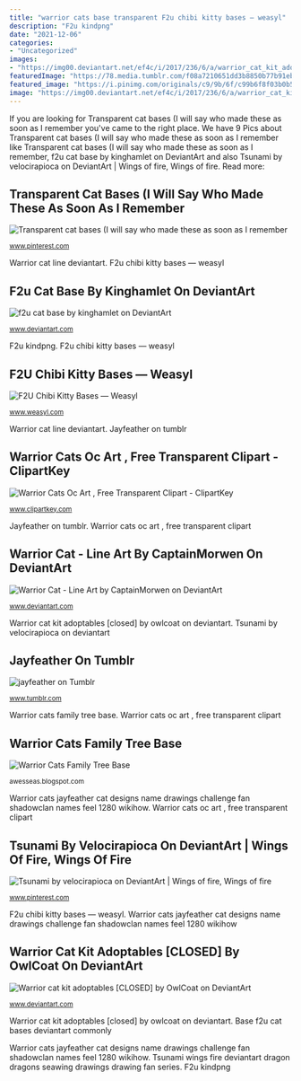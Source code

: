 ```yaml
---
title: "warrior cats base transparent F2u chibi kitty bases — weasyl"
description: "F2u kindpng"
date: "2021-12-06"
categories:
- "Uncategorized"
images:
- "https://img00.deviantart.net/ef4c/i/2017/236/6/a/warrior_cat_kit_adoptables__closed__by_owlcoat-dbkz95k.png"
featuredImage: "https://78.media.tumblr.com/f08a7210651dd3b8850b77b91eba42f6/tumblr_ogvxfkv2GY1vk2fnho1_500.png"
featured_image: "https://i.pinimg.com/originals/c9/9b/6f/c99b6f8f03b0b58630aabd0f3791f439.png"
image: "https://img00.deviantart.net/ef4c/i/2017/236/6/a/warrior_cat_kit_adoptables__closed__by_owlcoat-dbkz95k.png"
---
```


If you are looking for Transparent cat bases (I will say who made these as soon as I remember you've came to the right place. We have 9 Pics about Transparent cat bases (I will say who made these as soon as I remember like Transparent cat bases (I will say who made these as soon as I remember, f2u cat base by kinghamlet on DeviantArt and also Tsunami by velocirapioca on DeviantArt | Wings of fire, Wings of fire. Read more:

## Transparent Cat Bases (I Will Say Who Made These As Soon As I Remember

![Transparent cat bases (I will say who made these as soon as I remember](https://i.pinimg.com/originals/c9/9b/6f/c99b6f8f03b0b58630aabd0f3791f439.png "Tsunami wings fire deviantart dragon dragons seawing drawings drawing fan series")

<small>www.pinterest.com</small>

Warrior cat line deviantart. F2u chibi kitty bases — weasyl

## F2u Cat Base By Kinghamlet On DeviantArt

![f2u cat base by kinghamlet on DeviantArt](https://images-wixmp-ed30a86b8c4ca887773594c2.wixmp.com/i/a273dd40-40e1-443c-b74a-c60aaa96bfac/dc0iokd-78289ea7-7217-4715-99bc-97706e8b89cc.png "Jayfeather on tumblr")

<small>www.deviantart.com</small>

F2u kindpng. F2u chibi kitty bases — weasyl

## F2U Chibi Kitty Bases — Weasyl

![F2U Chibi Kitty Bases — Weasyl](https://cdn.weasyl.com/~chiroina/submissions/643483/f2bd186e5583105533e4ff367a765c6025659c878f28c64770836a1431c57445/chiroina-f2u-chibi-kitty-bases.png?download "Cat adoptables warrior kit deviantart owlcoat closed cats kits warriors oc drawing reference drawings explore")

<small>www.weasyl.com</small>

Warrior cat line deviantart. Jayfeather on tumblr

## Warrior Cats Oc Art , Free Transparent Clipart - ClipartKey

![Warrior Cats Oc Art , Free Transparent Clipart - ClipartKey](https://www.clipartkey.com/mpngs/m/263-2634799_warrior-cats-oc-art.png "F2u weasyl")

<small>www.clipartkey.com</small>

Jayfeather on tumblr. Warrior cats oc art , free transparent clipart

## Warrior Cat - Line Art By CaptainMorwen On DeviantArt

![Warrior Cat - Line Art by CaptainMorwen on DeviantArt](https://images-wixmp-ed30a86b8c4ca887773594c2.wixmp.com/i/61718b8f-e0ed-4ba2-831f-2e734fae7153/dae068a-9b3d5654-ee47-44a6-bef5-e8598f2460b2.png "F2u chibi kitty bases — weasyl")

<small>www.deviantart.com</small>

Warrior cat kit adoptables [closed] by owlcoat on deviantart. Tsunami by velocirapioca on deviantart

## Jayfeather On Tumblr

![jayfeather on Tumblr](https://78.media.tumblr.com/f08a7210651dd3b8850b77b91eba42f6/tumblr_ogvxfkv2GY1vk2fnho1_500.png "Cat adoptables warrior kit deviantart owlcoat closed cats kits warriors oc drawing reference drawings explore")

<small>www.tumblr.com</small>

Warrior cats family tree base. Warrior cats oc art , free transparent clipart

## Warrior Cats Family Tree Base

![Warrior Cats Family Tree Base](https://www.kindpng.com/picc/m/138-1385399_transparent-warrior-cats-png-f2u-warrior-cat-kit.png "Warrior cats family tree base")

<small>awesseas.blogspot.com</small>

Warrior cats jayfeather cat designs name drawings challenge fan shadowclan names feel 1280 wikihow. Warrior cats oc art , free transparent clipart

## Tsunami By Velocirapioca On DeviantArt | Wings Of Fire, Wings Of Fire

![Tsunami by velocirapioca on DeviantArt | Wings of fire, Wings of fire](https://i.pinimg.com/originals/90/b4/36/90b436af593629a03f4eb2b5fb979f34.png "F2u cat base by kinghamlet on deviantart")

<small>www.pinterest.com</small>

F2u chibi kitty bases — weasyl. Warrior cats jayfeather cat designs name drawings challenge fan shadowclan names feel 1280 wikihow

## Warrior Cat Kit Adoptables [CLOSED] By OwlCoat On DeviantArt

![Warrior cat kit adoptables [CLOSED] by OwlCoat on DeviantArt](https://img00.deviantart.net/ef4c/i/2017/236/6/a/warrior_cat_kit_adoptables__closed__by_owlcoat-dbkz95k.png "Cat adoptables warrior kit deviantart owlcoat closed cats kits warriors oc drawing reference drawings explore")

<small>www.deviantart.com</small>

Warrior cat kit adoptables [closed] by owlcoat on deviantart. Base f2u cat bases deviantart commonly

Warrior cats jayfeather cat designs name drawings challenge fan shadowclan names feel 1280 wikihow. Tsunami wings fire deviantart dragon dragons seawing drawings drawing fan series. F2u kindpng
